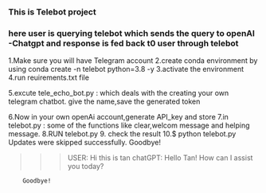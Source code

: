 ### This is Telebot project 
### here user is querying telebot which sends the query to openAI -Chatgpt and response is fed back t0 user through telebot

1.Make sure you will have Telegram account
2.create conda environment by using
conda create -n telebot python=3.8 -y
3.activate the environment
4.run reuirements.txt file

5.excute tele_echo_bot.py :
which deals with the creating your own telegram chatbot. give the name,save the generated token

6.Now in  your own openAi account,generate API_key and store
7.in telebot.py :
some of the functions like clear,welcom message and helping message.
8.RUN telebot.py 
9. check the result 
10.$ python telebot.py
Updates were skipped successfully.
Goodbye!
>>> USER:
        Hi this is tan
>>> chatGPT:
        Hello Tan! How can I assist you today?

        Goodbye!





